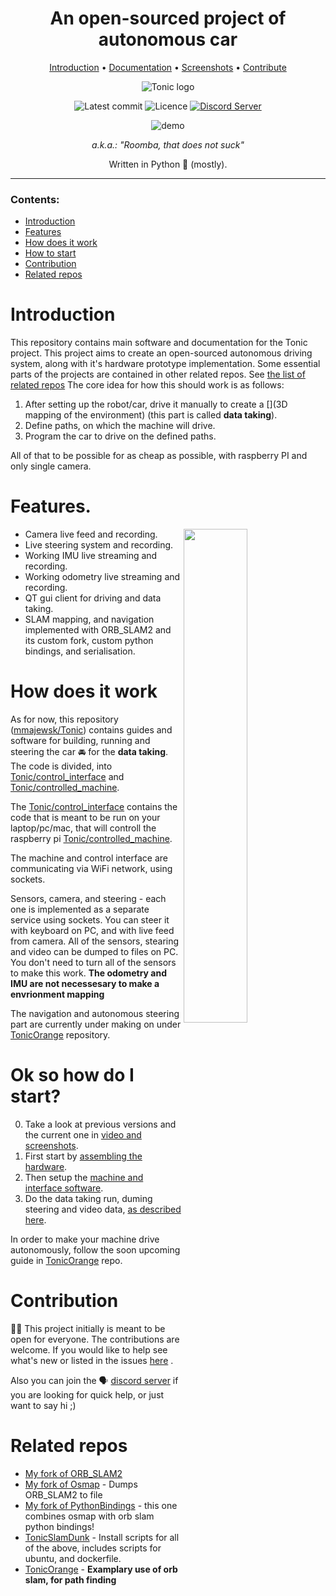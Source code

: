 <div align="center">
  
# An open-sourced project of autonomous car 
  
[Introduction](#introduction) • [Documentation](#ok-so-how-do-I-start?) • [Screenshots] • [Contribute](#contribute) 
  
![Tonic logo](https://imgur.com/eh1QMvS.jpg)

![Latest commit](https://img.shields.io/github/last-commit/mmajewsk/tonic/master?style=flat-square)
![Licence](https://img.shields.io/github/license/mmajewsk/tonic)
[![Discord Server](https://img.shields.io/discord/739733971944079401?color=blue&label=Discord%20Chat&logo=discord&logoColor=white&style=flat-square)][Discord]

![demo](https://imgur.com/HAA9xJo.gif)

_a.k.a.: "Roomba, that does not suck"_

Written in Python 🐍 (mostly).


</div>

---

### Contents:

- [Introduction](#introduction)
- [Features](#features.) 
- [How does it work](#how-does-it-work) 
- [How to start](#ok-so-how-do-I-start?)
- [Contribution](#contribution)
- [Related repos](#related-repos)

# Introduction

This repository contains main software and documentation for the Tonic project. This project aims to create an open-sourced autonomous driving system, along with it's hardware prototype implementation. Some essential parts of the projects are contained in other related repos. See [the list of related repos](#related-repos)
The core idea for how this should work is as follows:

1. After setting up the robot/car, drive it manually to create a [](3D mapping of the environment) (this part is called __data taking__).
2. Define paths, on which the machine will drive.
3. Program the car to drive on the defined paths.

All of that to be possible for as cheap as possible, with raspberry PI and only single camera.

# Features.

  <img src="https://imgur.com/oA3ERWN.gif" width="45%" height="45%" align="right" />

  - Camera live feed and recording.
  - Live steering system and recording.
  - Working IMU live streaming and recording.
  - Working odometry live streaming and recording.
  - QT gui client for driving and data taking.
  - SLAM mapping, and navigation implemented with ORB_SLAM2 and its custom fork, custom python bindings, and serialisation.

# How does it work

As for now, this repository ([mmajewsk/Tonic]) contains guides and software for building, running and steering the car 🚘 for the **data taking**.
The code is divided, into [Tonic/control_interface] and [Tonic/controlled_machine]. 

The [Tonic/control_interface] contains the code that is meant to be run on your laptop/pc/mac, that will controll the raspberry pi [Tonic/controlled_machine].

The machine and control interface are communicating via WiFi network, using sockets. 

Sensors, camera, and steering - each one is implemented
as a separate service using sockets.
You can steer it with keyboard on PC, and with live feed from camera.
All of the sensors, stearing and video can be dumped to files on PC.
You don't need to turn all of the sensors to make this work.
**The odometry and IMU are not necessesary to make a envrionment mapping**

The navigation and autonomous steering part are currently under making on under [TonicOrange] repository.

# Ok so how do I start?

0. Take a look at previous versions and the current one in [video and screenshots][Screenshots].
1. First start by [assembling the hardware](doc/hardware_guide.md).
2. Then setup the [machine and interface software](doc/running_software.md).
3. Do the data taking run, duming steering and video data, [as described here](doc/running_software.md##running-tonic).

In order to make your machine drive autonomously, follow the soon upcoming guide in [TonicOrange] repo.
  

# Contribution

🧑‍🔧 This project initially is meant to be open for everyone. The contributions are welcome.
If you would like to help see what's new or listed in the issues [here](https://github.com/mmajewsk/Tonic/issues) .

Also you can join the 🗣️ [discord server](discord) if you are looking for quick help, or just want to say hi ;) 


# Related repos
- [My fork of ORB_SLAM2](https://github.com/mmajewsk/ORB_SLAM2)
- [My fork of Osmap] - Dumps ORB_SLAM2 to file
- [My fork of PythonBindings] - this one combines osmap with orb slam python bindings!
- [TonicSlamDunk] - Install scripts for all of the above, includes scripts for ubuntu, and dockerfile.
- [TonicOrange] - **Examplary use of orb slam, for path finding**
  

[discord]: https://discord.gg/55WuPN
[mmajewsk/Tonic]: https://github.com/mmajewsk/Tonic
[Tonic/control_interface]: https://github.com/mmajewsk/Tonic/control_interface
[Tonic/controlled_machine]: https://github.com/mmajewsk/Tonic/controlled_machine
[My fork of ORB_SLAM2]: https://github.com/mmajewsk/ORB_SLAM2
[My fork of Osmap]: https://github.com/mmajewsk/osmap 
[My fork of PythonBindings]: https://github.com/mmajewsk/ORB_SLAM2-PythonBindings 
[TonicSlamDunk]: https://github.com/mmajewsk/TonicSlamDunk 
[TonicOrange]: https://github.com/mmajewsk/TonicOrange 
[Screenshots]: doc/video_and_screenshots.md
